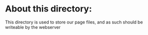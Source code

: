 About this directory:
=====================

This directory is used to store our page files,
and as such should be writeable by the webserver
